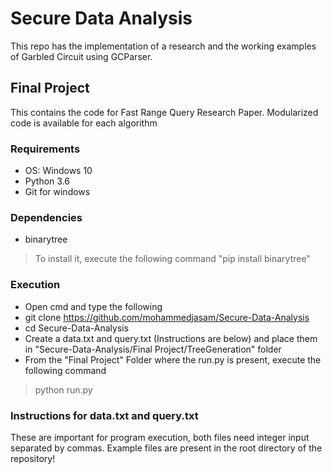 # Secure Data Analysis
This repo has the implementation of a research and the working examples of Garbled Circuit using GCParser.

## Final Project
This contains the code for Fast Range Query Research Paper. Modularized code is available for each algorithm

### Requirements
- OS: Windows 10
- Python 3.6
- Git for windows

### Dependencies
- binarytree
> To install it, execute the following command "pip install binarytree"

### Execution
 - Open cmd and type the following
 - git clone https://github.com/mohammedjasam/Secure-Data-Analysis
 - cd Secure-Data-Analysis
 - Create a data.txt and query.txt (Instructions are below) and place them in "Secure-Data-Analysis/Final Project/TreeGeneration" folder
 - From the "Final Project" Folder where the run.py is present, execute the following command
 > python run.py

### Instructions for data.txt and query.txt
These are important for program execution, both files need integer input separated by commas. Example files are present in the root directory of the repository!
